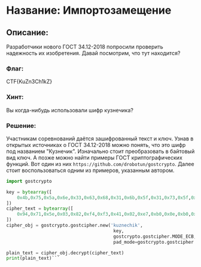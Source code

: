 # Название: Импортозамещение
## Описание:
Разработчики нового ГОСТ 34.12-2018 попросили проверить надежность их изобретения. Давай посмотрим, что тут находится?
### Флаг: 
CTF{KuZn3Ch1kZ} 
### Хинт:
Вы когда-нибудь использовали шифр кузнечика? 
### Решение:
Участникам соревнований даётся зашифрованный текст и ключ. Узнав в открытых источниках о ГОСТ 34.12-2018 можно понять, что это шифр под названием "Кузнечик". Изначально стоит преобразовать в байтовый вид ключ. А позже можно найти примеры ГОСТ криптографических функций. Вот один из них `https://github.com/drobotun/gostcrypto`. Далее стоит воспользоваться одним из примеров, указанным автором.

```python
import gostcrypto

key = bytearray([
    0x4b,0x75,0x5a,0x6e,0x33,0x63,0x68,0x31,0x6b,0x5f,0x31,0x73,0x5f,0x34,0x5f,0x63,0x30,0x6c,0x33,0x53,0x74,0x5f,0x54,0x68,0x31,0x6e,0x47,0x5f,0x33,0x76,0x33,0x72
])
cipher_text = bytearray([
    0x94,0x71,0x5e,0x03,0x82,0xf4,0xf3,0x41,0x02,0xe7,0xb0,0x0e,0xb0,0x74,0x2a,0x7e
])
cipher_obj = gostcrypto.gostcipher.new('kuznechik',
                                        key,
                                        gostcrypto.gostcipher.MODE_ECB,
                                        pad_mode=gostcrypto.gostcipher.PAD_MODE_1)

plain_text = cipher_obj.decrypt(cipher_text)
print(plain_text)```
